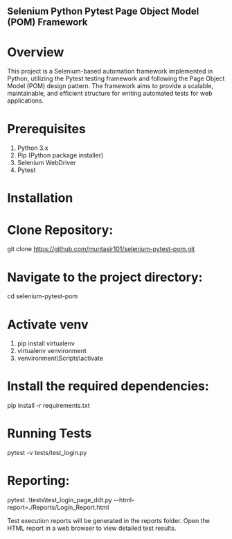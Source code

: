 ## Selenium Python Pytest Page Object Model (POM) Framework
# Overview
This project is a Selenium-based automation framework implemented in Python, utilizing the Pytest testing framework and following the Page Object Model (POM) design pattern. The framework aims to provide a scalable, maintainable, and efficient structure for writing automated tests for web applications.

# Prerequisites
1. Python 3.x
2. Pip (Python package installer)
3. Selenium WebDriver
4. Pytest

# Installation

# Clone Repository: 
git clone https://github.com/muntasir101/selenium-pytest-pom.git

# Navigate to the project directory:
cd selenium-pytest-pom

# Activate venv
1. pip install virtualenv
2. virtualenv venvironment
3. venvironment\Scripts\activate

# Install the required dependencies:
pip install -r requirements.txt

# Running Tests
pytest -v tests/test_login.py 

# Reporting: 
pytest .\tests\test_login_page_ddt.py --html-report=./Reports/Login_Report.html

Test execution reports will be generated in the reports folder. Open the HTML report in a web browser to view detailed test results.
